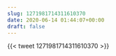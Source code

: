 ```yaml
---
slug: 1271981714311610370
date: 2020-06-14 01:44:07+00:00
draft: false
---
```


{{< tweet 1271981714311610370 >}}
